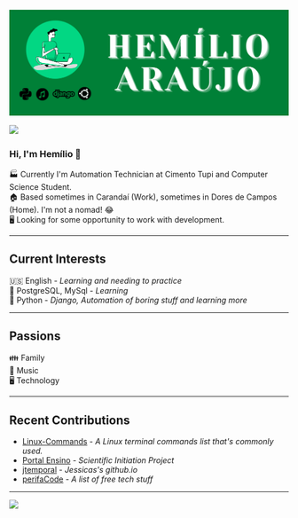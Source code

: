 ![cabeçalho](https://github.com/hemilioaraujo/hemilioaraujo/blob/main/images/head.png)

![](https://komarev.com/ghpvc/?username=hemilioaraujo&color=blue&style=flat)

### Hi, I'm Hemílio 👋 
🏭 Currently I'm Automation Technician at Cimento Tupi and Computer Science Student.  
🏠 Based sometimes in Carandaí (Work), sometimes in Dores de Campos (Home). I'm not a nomad! 😂  
🖥 Looking for some opportunity to work with development.  

* * *
## Current Interests
:us: English - *Learning and needing to practice*  
🎲 PostgreSQL, MySql - *Learning*  
🐍 Python - *Django, Automation of boring stuff and learning more*  

* * *
## Passions
👪 Family  
🎸 Music  
🖥 Technology  

* * *
## Recent Contributions
* [Linux-Commands](https://github.com/hemilioaraujo/Linux-Commands) - *A Linux terminal commands list that's commonly used.*  
* [Portal Ensino](https://github.com/hemilioaraujo/portal_ensino) - *Scientific Initiation Project*  
* [jtemporal](https://github.com/jtemporal/jtemporal.github.io) - *Jessicas's github.io*  
* [perifaCode](https://github.com/perifacode/) - *A list of free tech stuff*  

* * *
<td><img width="495px" align="left" src="https://github-readme-stats.vercel.app/api?username=hemilioaraujo&theme=buefy"/>

